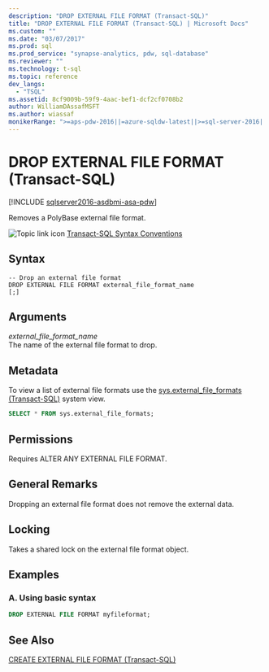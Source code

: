 ```yaml
---
description: "DROP EXTERNAL FILE FORMAT (Transact-SQL)"
title: "DROP EXTERNAL FILE FORMAT (Transact-SQL) | Microsoft Docs"
ms.custom: ""
ms.date: "03/07/2017"
ms.prod: sql
ms.prod_service: "synapse-analytics, pdw, sql-database"
ms.reviewer: ""
ms.technology: t-sql
ms.topic: reference
dev_langs: 
  - "TSQL"
ms.assetid: 8cf9009b-59f9-4aac-bef1-dcf2cf0708b2
author: WilliamDAssafMSFT
ms.author: wiassaf
monikerRange: ">=aps-pdw-2016||=azure-sqldw-latest||>=sql-server-2016||>=sql-server-linux-2017||=azuresqldb-mi-current"
---
```

# DROP EXTERNAL FILE FORMAT (Transact-SQL)
[!INCLUDE [sqlserver2016-asdbmi-asa-pdw](../../includes/applies-to-version/sqlserver2016-asdbmi-asa-pdw.md)]

  Removes a PolyBase external file format.  
  
 ![Topic link icon](../../database-engine/configure-windows/media/topic-link.gif "Topic link icon") [Transact-SQL Syntax Conventions](../../t-sql/language-elements/transact-sql-syntax-conventions-transact-sql.md)  
  
## Syntax  
  
```syntaxsql
-- Drop an external file format  
DROP EXTERNAL FILE FORMAT external_file_format_name  
[;]  
```  
  
## Arguments  
 *external_file_format_name*  
 The name of the external file format to drop.  
  
## Metadata  
 To view a list of external file formats use the [sys.external_file_formats &#40;Transact-SQL&#41;](../../relational-databases/system-catalog-views/sys-external-file-formats-transact-sql.md) system view.  
  
```sql  
SELECT * FROM sys.external_file_formats;  
```  
  
## Permissions  
 Requires ALTER ANY EXTERNAL FILE FORMAT.  
  
## General Remarks  
 Dropping an external file format does not remove the external data.  
  
## Locking  
 Takes a shared lock on the external file format object.  
  
## Examples  
  
### A. Using basic syntax  
  
```sql  
DROP EXTERNAL FILE FORMAT myfileformat;  
```  
  
## See Also  
 [CREATE EXTERNAL FILE FORMAT &#40;Transact-SQL&#41;](../../t-sql/statements/create-external-file-format-transact-sql.md)  
  
  

